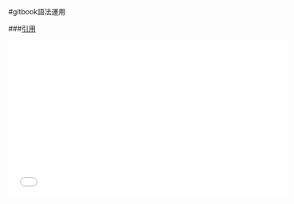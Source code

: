 #gitbook語法運用

###[引用](https://cowmanchiang.me/gitbook/gitbook/index.html)

<iframe width="560" height="315" src="//www.youtube.com/watch?v=L7t5LrUm8Mw" frameborder="0" allowfullscreen></iframe>

